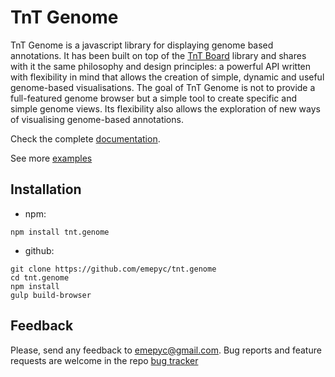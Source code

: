 # TnT Genome
TnT Genome is a javascript library for displaying genome based annotations. It has been built on top of the [TnT Board](http://emepyc.github.io/tnt.board/) library and shares with it the same philosophy and design principles: a powerful API written with flexibility in mind that allows the creation of simple, dynamic and useful genome-based visualisations. The goal of TnT Genome is not to provide a full-featured genome browser but a simple tool to create specific and simple genome views. Its flexibility also allows the exploration of new ways of visualising genome-based annotations.

Check the complete [documentation](http://emepyc.github.io/tnt.genome/).

See more [examples](http://emepyc.github.io/tnt.genome/examples/)

## Installation

- npm:

```
npm install tnt.genome
```

- github:

```
git clone https://github.com/emepyc/tnt.genome
cd tnt.genome
npm install
gulp build-browser
```

## Feedback
Please, send any feedback to emepyc@gmail.com. Bug reports and feature requests are welcome in the repo [bug tracker](https://github.com/emepyc/tnt.genome/issues)
